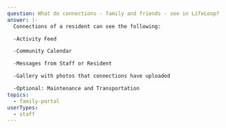 ```yaml
---
question: What do connections - family and friends - see in LifeLoop?
answer: |-
  Connections of a resident can see the following: 

  -Activity Feed 

  -Community Calendar 

  -Messages from Staff or Resident 

  -Gallery with photos that connections have uploaded 

  -Optional: Maintenance and Transportation 
topics:
  - family-portal
userTypes:
  - staff
---
```


